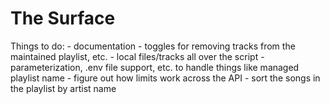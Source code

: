 # The Surface

Things to do:
    - documentation
    - toggles for removing tracks from the maintained playlist, etc.
    - local files/tracks all over the script
    - parameterization, .env file support, etc. to handle things like managed playlist name
    - figure out how limits work across the API
    - sort the songs in the playlist by artist name
